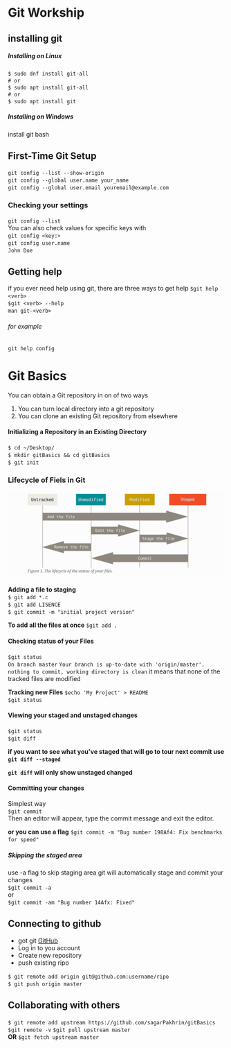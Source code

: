 # Git Workship

## installing git
##### Installing on Linux
```shell
$ sudo dnf install git-all
# or
$ sudo apt install git-all
# or
$ sudo apt install git
```

##### Installing on Windows
install git bash


## First-Time Git Setup
`git config --list --show-origin`<br>
`git config --global user.name your_name`<br>
`git config --global user.email youremail@example.com`<br>


### Checking your settings
`git config --list`<br>
You can also check values for specific keys with<br> `git config <key:>`<br>
`git config user.name`<br>
`John Doe`<br>


## Getting help
if you ever need help using git, there are three ways to get help
`$git help <verb>`<br>
`$git <verb> --help`<br>
`man git-<verb>`

###### for example
`git help config`<br>


# Git Basics

You can obtain a Git repository in on of two ways
<ol>
	<li>You can turn local directory into a git repository</li>
	<li>You can clone an existing Git repository from elsewhere</li>
</ol>

#### Initializing a Repository in an Existing Directory
`$ cd ~/Desktop/`<br>
`$ mkdir gitBasics && cd gitBasics`<br>
`$ git init`<br>


### Lifecycle of Fiels in Git
<img src="./images/workflow.PNG">

**Adding a file to staging**<br>
`$ git add *.c`<br>
`$ git add LISENCE`<br>
`$ git commit -m "initial project version"`<br>


**To add all the files at once**
`$git add .`


#### Checking status of your Files
`$git status`<br>
`On branch master`
`Your branch is up-to-date with 'origin/master'.`
`nothing to commit, working directory is clean`
it means that none of the tracked files are modified


**Tracking new Files**
`$echo 'My Project' > README`<br>
`$git status`<br>


#### Viewing your staged and unstaged changes


`$git status`<br>
`$git diff`<br>

**if you want to see what you've staged that will go to tour next commit use `git diff
--staged`**<br>

**`git diff` will only show unstaged changed**


#### Committing your changes

Simplest way<br>
`$git commit`<br>
Then an editor will appear, type the commit message and exit the editor.

**or you can use a flag**
`$git commit -m "Bug number 198Af4: Fix benchmarks for speed"`<br>


##### Skipping the staged area
use -a flag to skip staging area git will automatically stage and commit your changes<br>
`$git commit -a`<br>
or<br>
`$git commit -am "Bug number 14Afx: Fixed"`<br>


## Connecting to github
* got git [GitHub](http://github.com) 
* Log in to you account
* Create new repository
* push existing ripo 

`$ git remote add origin git@github.com:username/ripo`<br>
`$ git push origin master`<br>


## Collaborating with others 




`$ git remote add upstream https://github.com/sagarPakhrin/gitBasics`
`$git remote -v`
`$git pull upstream master`<br>
**OR**
`$git fetch upstream master`<br>
